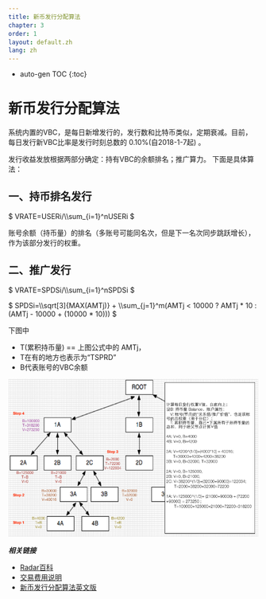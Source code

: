 ```yaml
---
title: 新币发行分配算法
chapter: 3
order: 1
layout: default.zh
lang: zh
---
```


* auto-gen TOC
{:toc}

# 新币发行分配算法

系统内置的VBC，是每日新增发行的，发行数和比特币类似，定期衰减。目前，每日发行新VBC比率是发行时刻总数的 0.10%(自2018-1-7起) 。

发行收益发放根据两部分确定：持有VBC的余额排名；推广算力。 下面是具体算法：

## 一、持币排名发行

$ VRATE=USERi/\\\sum_{i=1}^nUSERi $

账号余额（持币量）的排名（多账号可能同名次，但是下一名次同步跳跃增长），作为该部分发行的权重。

## 二、推广发行

$ VRATE=SPDSi/\\\sum_{i=1}^nSPDSi $

$ SPDSi=\\\sqrt[3]{MAX(AMTj)} + \\\sum_{j=1}^m(AMTj < 10000 ? AMTj * 10 : (AMTj - 10000 + (10000 * 10))) $

下图中

* T(累积持币量) == 上图公式中的 AMTj，
* T在有的地方也表示为“TSPRD”
* B代表账号的VBC余额

![div-cn](/assets/images/tech/div-cn.png)

***相关链接***

* [Radar百科](/zh)
* [交易费用说明](../../introduction/transaction_fee)
* [新币发行分配算法英文版](/en/tech/dividend)
